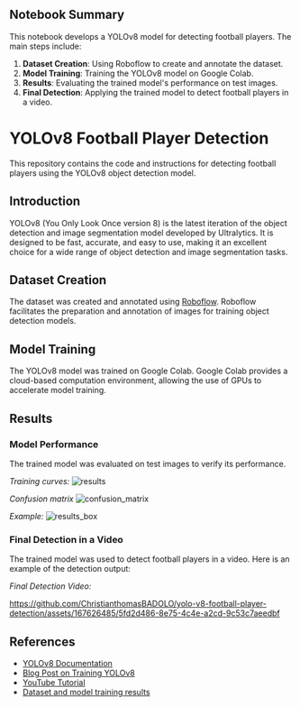 ## Notebook Summary

This notebook develops a YOLOv8 model for detecting football players. The main steps include:

1. **Dataset Creation**: Using Roboflow to create and annotate the dataset.
2. **Model Training**: Training the YOLOv8 model on Google Colab.
3. **Results**: Evaluating the trained model's performance on test images.
4. **Final Detection**: Applying the trained model to detect football players in a video.


# YOLOv8 Football Player Detection

This repository contains the code and instructions for detecting football players using the YOLOv8 object detection model.

## Introduction

YOLOv8 (You Only Look Once version 8) is the latest iteration of the object detection and image segmentation model developed by Ultralytics. It is designed to be fast, accurate, and easy to use, making it an excellent choice for a wide range of object detection and image segmentation tasks.

## Dataset Creation

The dataset was created and annotated using [Roboflow](https://roboflow.com/). Roboflow facilitates the preparation and annotation of images for training object detection models.

## Model Training

The YOLOv8 model was trained on Google Colab. Google Colab provides a cloud-based computation environment, allowing the use of GPUs to accelerate model training.


## Results

### Model Performance

The trained model was evaluated on test images to verify its performance.

*Training curves:*
![results](https://github.com/ChristianthomasBADOLO/yolo-v8-football-player-detection/assets/167626485/ad471afd-b05c-4e8b-841a-740c231704b1)

*Confusion matrix*
![confusion_matrix](https://github.com/ChristianthomasBADOLO/yolo-v8-football-player-detection/assets/167626485/24365e33-0612-4355-a8ea-c08fc32a0440)

*Example:*
![results_box](https://github.com/ChristianthomasBADOLO/yolo-v8-football-player-detection/assets/167626485/83ed2a0e-d571-43c1-bcef-d1bacbc9b86d)

### Final Detection in a Video

The trained model was used to detect football players in a video. Here is an example of the detection output:

*Final Detection Video:*

https://github.com/ChristianthomasBADOLO/yolo-v8-football-player-detection/assets/167626485/5fd2d486-8e75-4c4e-a2cd-9c53c7aeedbf

## References

- [YOLOv8 Documentation](https://github.com/ultralytics/ultralytics)
- [Blog Post on Training YOLOv8](https://blog.roboflow.com/how-to-train-yolov8-on-a-custom-dataset)
- [YouTube Tutorial](https://youtu.be/wuZtUMEiKWY)
- [Dataset and model training results](https://drive.google.com/drive/folders/1VE0gbmlfkf7ccWF63AnEGJr3qM0cBJyc?usp=sharing)
